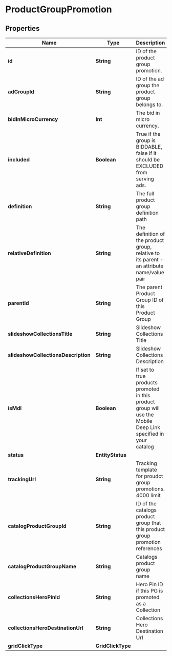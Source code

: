 

# ProductGroupPromotion


## Properties

Name | Type | Description | Notes
------------ | ------------- | ------------- | -------------
**id** | **String** | ID of the product group promotion. |  [optional]
**adGroupId** | **String** | ID of the ad group the product group belongs to. |  [optional]
**bidInMicroCurrency** | **Int** | The bid in micro currency. |  [optional]
**included** | **Boolean** | True if the group is BIDDABLE, false if it should be EXCLUDED from serving ads. |  [optional]
**definition** | **String** | The full product group definition path |  [optional]
**relativeDefinition** | **String** | The definition of the product group, relative to its parent - an attribute name/value pair |  [optional]
**parentId** | **String** | The parent Product Group ID of this Product Group |  [optional]
**slideshowCollectionsTitle** | **String** | Slideshow Collections Title |  [optional]
**slideshowCollectionsDescription** | **String** | Slideshow Collections Description |  [optional]
**isMdl** | **Boolean** | If set to true products promoted in this product group will use the Mobile Deep Link specified in your catalog |  [optional]
**status** | **EntityStatus** |  |  [optional]
**trackingUrl** | **String** | Tracking template for proudct group promotions. 4000 limit |  [optional]
**catalogProductGroupId** | **String** | ID of the catalogs product group that this product group promotion references |  [optional]
**catalogProductGroupName** | **String** | Catalogs product group name |  [optional]
**collectionsHeroPinId** | **String** | Hero Pin ID if this PG is promoted as a Collection |  [optional]
**collectionsHeroDestinationUrl** | **String** | Collections Hero Destination Url |  [optional]
**gridClickType** | **GridClickType** |  |  [optional]




